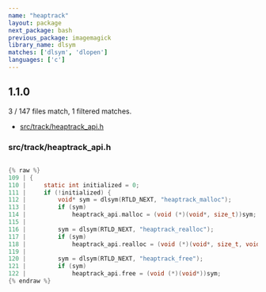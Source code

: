 ```yaml
---
name: "heaptrack"
layout: package
next_package: bash
previous_package: imagemagick
library_name: dlsym
matches: ['dlsym', 'dlopen']
languages: ['c']
---
```

## 1.1.0
3 / 147 files match, 1 filtered matches.

 - [src/track/heaptrack_api.h](#srctrackheaptrack_apih)

### src/track/heaptrack_api.h

```c

{% raw %}
109 | {
110 |     static int initialized = 0;
111 |     if (!initialized) {
112 |         void* sym = dlsym(RTLD_NEXT, "heaptrack_malloc");
113 |         if (sym)
114 |             heaptrack_api.malloc = (void (*)(void*, size_t))sym;
115 | 
116 |         sym = dlsym(RTLD_NEXT, "heaptrack_realloc");
117 |         if (sym)
118 |             heaptrack_api.realloc = (void (*)(void*, size_t, void*))sym;
119 | 
120 |         sym = dlsym(RTLD_NEXT, "heaptrack_free");
121 |         if (sym)
122 |             heaptrack_api.free = (void (*)(void*))sym;
{% endraw %}

```